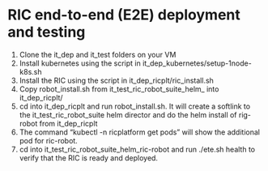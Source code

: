 # RIC end-to-end (E2E) deployment and testing 
1. Clone the it_dep and it_test folders on your VM
2. Install kubernetes using the script in it_dep_kubernetes/setup-1node-k8s.sh
3. Install the RIC using the script in it_dep_ricplt/ric_install.sh
4. Copy robot_install.sh from it_test_ric_robot_suite_helm_ into it_dep_ricplt/
5. cd into it_dep_ricplt and run robot_install.sh. It will create a softlink to the it_test_ric_robot_suite helm director and do the helm install of rig-robot from it_dep_ricplt
6. The command “kubectl -n ricplatform get pods” will show the additional pod for ric-robot.
7. cd into it_test_ric_robot_suite_helm_ric-robot and run  ./ete.sh health to verify that the RIC is ready and deployed. 


	
